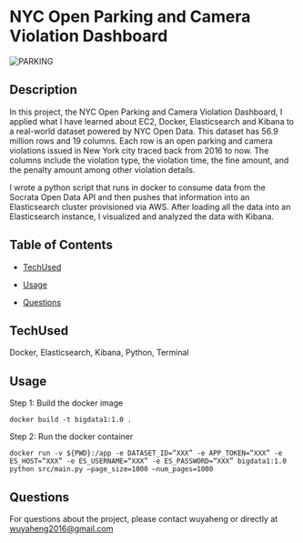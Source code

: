 # NYC Open Parking and Camera Violation Dashboard
![PARKING](https://user-images.githubusercontent.com/52837649/97363669-51f43380-1879-11eb-834f-933fe1cf5630.gif)

## Description
In this project, the NYC Open Parking and Camera Violation Dashboard, I applied what I have learned about EC2, Docker, Elasticsearch and Kibana to a real-world dataset powered by NYC Open Data. This dataset has 56.9 million rows and 19 columns. Each row is an open parking and camera violations issued in New York city traced back from 2016 to now. The columns include the violation type, the violation time, the fine amount, and the penalty amount among other violation details.

I wrote a python script that runs in docker to consume data from the Socrata Open Data API and then pushes that information into an Elasticsearch cluster provisioned via AWS.  After loading all the data into an Elasticsearch instance, I visualized and analyzed the data with Kibana. 



## Table of Contents

* [TechUsed](#TechUsed)

* [Usage](#usage) 

* [Questions](#Questions)


## TechUsed
Docker, Elasticsearch, Kibana, Python, Terminal

## Usage
Step 1: Build the docker image 
```
docker build -t bigdata1:1.0 .
```
Step 2: Run the docker container 
```
docker run -v ${PWD}:/app -e DATASET_ID=“XXX” -e APP_TOKEN=“XXX” -e ES_HOST=“XXX” -e ES_USERNAME=“XXX” -e ES_PASSWORD=“XXX” bigdata1:1.0 python src/main.py –page_size=1000 –num_pages=1000 
```
## Questions
For questions about the project, please contact wuyaheng or directly at wuyaheng2016@gmail.com

